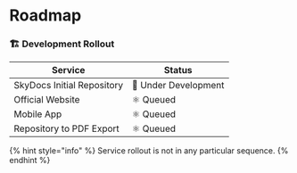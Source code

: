 # Roadmap

### 🏗️ Development Rollout

| Service                    | Status               |
| -------------------------- | -------------------- |
| SkyDocs Initial Repository | 🧪 Under Development |
| Official Website           | ⚛️ Queued            |
| Mobile App                 | ⚛️ Queued            |
| Repository to PDF Export   | ⚛️ Queued            |

{% hint style="info" %}
Service rollout is not in any particular sequence.
{% endhint %}

